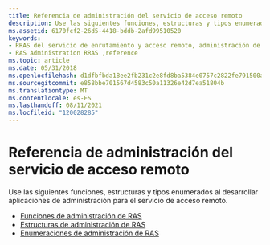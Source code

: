 ```yaml
---
title: Referencia de administración del servicio de acceso remoto
description: Use las siguientes funciones, estructuras y tipos enumerados al desarrollar aplicaciones de administración para el servicio de acceso remoto.
ms.assetid: 6170fcf2-26d5-4418-bddb-2afd99510520
keywords:
- RRAS del servicio de enrutamiento y acceso remoto, administración de RAS, referencia
- RAS Administration RRAS ,reference
ms.topic: article
ms.date: 05/31/2018
ms.openlocfilehash: d1dfbfbda18ee2fb231c2e8fd8ba5384e0757c2822fe791500a954057750705d
ms.sourcegitcommit: e858bbe701567d4583c50a11326e42d7ea51804b
ms.translationtype: MT
ms.contentlocale: es-ES
ms.lasthandoff: 08/11/2021
ms.locfileid: "120028285"
---
```

# <a name="remote-access-service-administration-reference"></a>Referencia de administración del servicio de acceso remoto

Use las siguientes funciones, estructuras y tipos enumerados al desarrollar aplicaciones de administración para el servicio de acceso remoto.

-   [Funciones de administración de RAS](ras-administration-functions.md)
-   [Estructuras de administración de RAS](ras-administration-structures.md)
-   [Enumeraciones de administración de RAS](ras-administration-enumerations.md)

 

 




